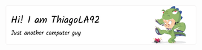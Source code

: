 <picture>
  <source media="(prefers-color-scheme: dark)" srcset="https://github.com/thiagola92/thiagola92/raw/main/github-header-image-dark.png">
  <img src="https://github.com/thiagola92/thiagola92/raw/main/github-header-image-light.png">
</picture>  
